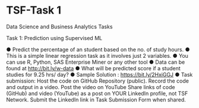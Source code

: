 # TSF-Task 1

Data Science and Business Analytics Tasks

Task 1: Prediction using Supervised ML

● Predict the percentage of an student based on the no. of study hours. 
● This is a simple linear regression task as it involves just 2 variables. 
● You can use R, Python, SAS Enterprise Miner or any other tool 
● Data can be found at http://bit.ly/w-data 
● What will be predicted score if a student studies for 9.25 hrs/ day? 
● Sample Solution : https://bit.ly/2HxiGGJ 
● Task submission:
Host the code on GitHub Repository (public). Record the code and output in a video. Post the video on YouTube
Share links of code (GitHub) and video (YouTube) as a post on YOUR LinkedIn profile, not TSF Network.
Submit the LinkedIn link in Task Submission Form when shared.


